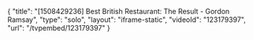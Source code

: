 {
    "title": "[1508429236] Best British Restaurant: The Result - Gordon Ramsay",
    "type": "solo",
    "layout": "iframe-static",
    "videoId": "123179397",
    "url": "\/tvpembed\/123179397"
}